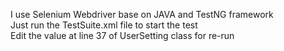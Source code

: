 I use Selenium Webdriver base on JAVA and TestNG framework </br>
Just run the TestSuite.xml file to start the test </br>
Edit the value at line 37 of UserSetting class for re-run </br>
